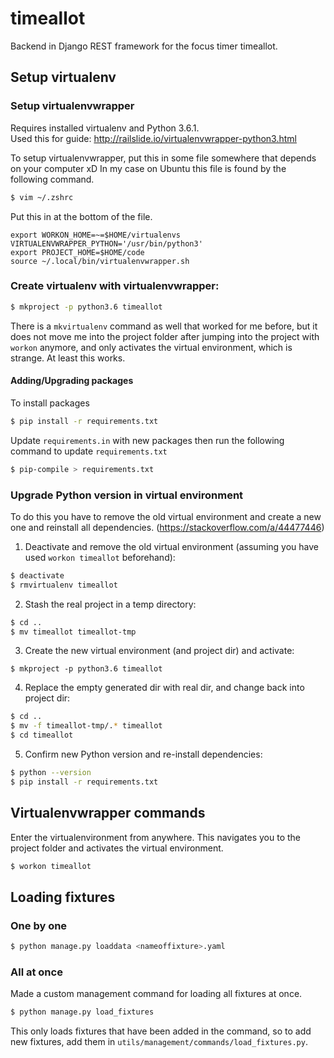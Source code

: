 # timeallot

Backend in Django REST framework for the focus timer timeallot.


## Setup virtualenv

### Setup virtualenvwrapper
Requires installed virtualenv and Python 3.6.1. <br>
Used this for guide: http://railslide.io/virtualenvwrapper-python3.html

To setup virtualenvwrapper, put this in some file somewhere that depends on your computer xD
In my case on Ubuntu this file is found by the following command.
```sh
$ vim ~/.zshrc
```
Put this in at the bottom of the file.
```
export WORKON_HOME=~=$HOME/virtualenvs
VIRTUALENVWRAPPER_PYTHON='/usr/bin/python3'
export PROJECT_HOME=$HOME/code
source ~/.local/bin/virtualenvwrapper.sh
```

### Create virtualenv with virtualenvwrapper:
```sh
$ mkproject -p python3.6 timeallot
```
There is a `mkvirtualenv` command as well that worked for me before, but it does not move me into the project folder after jumping into the project with `workon` anymore, and only activates the virtual environment, which is strange. At least this works.

#### Adding/Upgrading packages
To install packages
```sh
$ pip install -r requirements.txt
```

Update ```requirements.in``` with new packages then run the following command to update ```requirements.txt```
```sh
$ pip-compile > requirements.txt
```

### Upgrade Python version in virtual environment
To do this you have to remove the old virtual environment and create a new one
and reinstall all dependencies. (https://stackoverflow.com/a/44477446)


1. Deactivate and remove the old virtual environment (assuming you have used ```workon timeallot``` beforehand):
```sh
$ deactivate
$ rmvirtualenv timeallot
```
2. Stash the real project in a temp directory:
```sh
$ cd ..
$ mv timeallot timeallot-tmp
```
3. Create the new virtual environment (and project dir) and activate:
```
$ mkproject -p python3.6 timeallot
```
4. Replace the empty generated dir with real dir, and change back into project dir:
```sh
$ cd ..
$ mv -f timeallot-tmp/.* timeallot
$ cd timeallot
```
5. Confirm new Python version and re-install dependencies:
```sh
$ python --version
$ pip install -r requirements.txt
```

## Virtualenvwrapper commands
Enter the virtualenvironment from anywhere. This navigates you to the
project folder and activates the virtual environment.
```sh
$ workon timeallot
```

## Loading fixtures
### One by one
```sh
$ python manage.py loaddata <nameoffixture>.yaml
```
### All at once
Made a custom management command for loading all fixtures at once.
```sh
$ python manage.py load_fixtures
```
This only loads fixtures that have been added in the command, so to add
new fixtures, add them in ```utils/management/commands/load_fixtures.py```.
